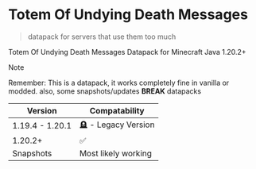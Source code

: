# Totem Of Undying Death Messages

> datapack for servers that use them too much

Totem Of Undying Death Messages Datapack for Minecraft Java 1.20.2+

> [!NOTE]
> Remember: This is a datapack, it works completely fine in vanilla or modded.
> also, some snapshots/updates **BREAK** datapacks

| Version | Compatability |
| ------------- | ------------- |
| 1.19.4 - 1.20.1  | 🪦 - Legacy Version  |
| 1.20.2+ | ✅ |
| Snapshots | Most likely working |
